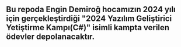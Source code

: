 ## Bu repoda Engin Demiroğ hocamızın 2024 yılı için gerçekleştirdiği "2024 Yazılım Geliştirici Yetiştirme Kampı(C#)" isimli kampta verilen ödevler depolanacaktır.
